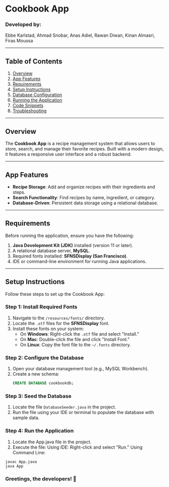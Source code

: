 # Cookbook App

### Developed by: 
Ebbe Karlstad, Ahmad Snobar, Anas Adiel, Rawan Diwan, Kinan Almasri, Firas Moussa

---

## Table of Contents

1. [Overview](#overview)
2. [App Features](#app-features)
3. [Requirements](#requirements)
4. [Setup Instructions](#setup-instructions)
5. [Database Configuration](#database-configuration)
6. [Running the Application](#running-the-application)
7. [Code Snippets](#code-snippets)
8. [Troubleshooting](#troubleshooting)

---

## Overview

The **Cookbook App** is a recipe management system that allows users to store, search, and manage their favorite recipes. Built with a modern design, it features a responsive user interface and a robust backend.

---

## App Features

- **Recipe Storage**: Add and organize recipes with their ingredients and steps.
- **Search Functionality**: Find recipes by name, ingredient, or category.
- **Database-Driven**: Persistent data storage using a relational database.

---

## Requirements

Before running the application, ensure you have the following:

1. **Java Development Kit (JDK)** installed (version 11 or later).
2. A relational database server, **MySQL**.
3. Required fonts installed: **SFNSDisplay (San Francisco)**.
4. IDE or command-line environment for running Java applications.

---

## Setup Instructions

Follow these steps to set up the Cookbook App:

### Step 1: Install Required Fonts
1. Navigate to the `/resources/fonts/` directory.
2. Locate the `.otf` files for the **SFNSDisplay** font.
3. Install these fonts on your system:
   - On **Windows**: Right-click the `.otf` file and select "Install."
   - On **Mac**: Double-click the file and click "Install Font."
   - On **Linux**: Copy the font file to the `~/.fonts` directory.

### Step 2: Configure the Database
1. Open your database management tool (e.g., MySQL Workbench).
2. Create a new schema:
   ```sql
   CREATE DATABASE cookbookdb;
   ```
### Step 3: Seed the Database
1. Locate the file ```DatabaseSeeder.java``` in the project.
2. Run the file using your IDE or terminal to populate the database with sample data.

### Step 4: Run the Application
1. Locate the App.java file in the project.
2. Execute the file:
Using IDE: Right-click and select "Run."
Using Command Line:
```
javac App.java
java App
```

### Greetings, the developers! 🙂

   
